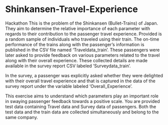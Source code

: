 # Shinkansen-Travel-Experience
Hackathon
This is the problem of the Shinkansen (Bullet-Trains) of Japan. They aim to determine the relative importance of each parameter with regards to their contribution to the passenger travel experience. Provided is a random sample of individuals who traveled using their train. The on-time performance of the trains along with the passenger’s information is published in the CSV file named ‘Traveldata_train’.  These passengers were later asked to provide feedback on various parameters related to the travel along with their overall experience. These collected details are made available in the survey report CSV labeled ‘Surveydata_train’.

In the survey, a passenger was explicitly asked whether they were delighted with their overall travel experience and that is captured in the data of the survey report under the variable labeled ‘Overall_Experience’. 

This exercise aims to understand which parameters play an important role in swaying passenger feedback towards a positive scale. You are provided test data containing Travel data and Survey data of passengers. Both the test data and the train data are collected simultaneously and belong to the same company.
